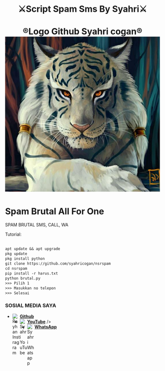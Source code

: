
<h1 align="center">
    ⚔️Script Spam Sms By Syahri⚔️
</h1>
<h1 align="center">
  ®️Logo Github Syahri cogan®️

<img src="https://github.com/syahricogan/spam/blob/main/Logo_Syahri-Z75.png" />
</h1>
<h1 align="center">




# Spam Brutal All For One
SPAM BRUTAL SMS, CALL, WA

Tutorial:
<pre><code>
apt update && apt upgrade
pkg update
pkg install python
git clone https://github.com/syahricogan/nsrspam
cd nsrspam
pip install -r harus.txt
python brutal.py
>>> Pilih 1
>>> Masukkan no telepon
>>> Selesai
</code></pre>

### SOSIAL MEDIA SAYA
* [<img alt="Rayhan Instragram" align="left" width="24px" src="https://cdn.jsdelivr.net/npm/simple-icons@v3/icons/github.svg" /> <b>Github</b>](https://www.instragram.com/nsrstory)<br />
* [<img alt="Syahri YouTube" align="left" width="24px" src="https://cdn.jsdelivr.net/npm/simple-icons@v3/icons/youtube.svg" /> <b>YouTube</b>](https://youtube.com/channel/UCgfk8w2Bge9NXFDMGrhTd7g<br) />
* [<img alt="Syahri Whatsapp" align="left" width="24px" src="https://cdn.jsdelivr.net/npm/simple-icons@v3/icons/whatsapp.svg" /> <b>WhatsApp</b>](https://wa.me/6285893123964?text=Asalamualaikum+Bang)<br />
